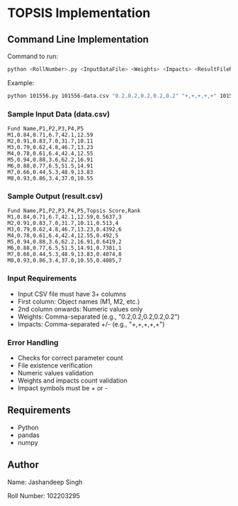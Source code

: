 # TOPSIS Implementation

## Command Line Implementation
Command to run:
```bash
python <RollNumber>.py <InputDataFile> <Weights> <Impacts> <ResultFileName>
```

Example:
```bash
python 101556.py 101556-data.csv "0.2,0.2,0.2,0.2,0.2" "+,+,+,+,+" 101556-result.csv
```

### Sample Input Data (data.csv)
```
Fund Name,P1,P2,P3,P4,P5
M1,0.84,0.71,6.7,42.1,12.59
M2,0.91,0.83,7.0,31.7,10.11
M3,0.79,0.62,4.8,46.7,13.23
M4,0.78,0.61,6.4,42.4,12.55
M5,0.94,0.88,3.6,62.2,16.91
M6,0.88,0.77,6.5,51.5,14.91
M7,0.66,0.44,5.3,48.9,13.83
M8,0.93,0.86,3.4,37.0,10.55
```

### Sample Output (result.csv)
```
Fund Name,P1,P2,P3,P4,P5,Topsis Score,Rank
M1,0.84,0.71,6.7,42.1,12.59,0.5637,3
M2,0.91,0.83,7.0,31.7,10.11,0.513,4
M3,0.79,0.62,4.8,46.7,13.23,0.4392,6
M4,0.78,0.61,6.4,42.4,12.55,0.492,5
M5,0.94,0.88,3.6,62.2,16.91,0.6419,2
M6,0.88,0.77,6.5,51.5,14.91,0.7381,1
M7,0.66,0.44,5.3,48.9,13.83,0.4074,8
M8,0.93,0.86,3.4,37.0,10.55,0.4085,7
```

### Input Requirements
- Input CSV file must have 3+ columns
- First column: Object names (M1, M2, etc.)
- 2nd column onwards: Numeric values only
- Weights: Comma-separated (e.g., "0.2,0.2,0.2,0.2,0.2")
- Impacts: Comma-separated +/- (e.g., "+,+,+,+,+")

### Error Handling
- Checks for correct parameter count
- File existence verification
- Numeric values validation
- Weights and impacts count validation
- Impact symbols must be + or -

## Requirements
- Python
- pandas
- numpy

## Author
Name: Jashandeep Singh

Roll Number: 102203295
